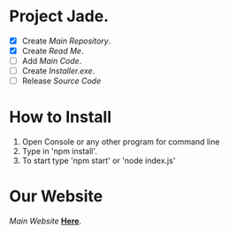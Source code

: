 # Project Jade.

- [x] Create *Main Repository*.
- [x] Create *Read Me*.
- [ ] Add *Main Code*.
- [ ] Create *Installer.exe*.
- [ ] Release *Source Code*

# How to Install

1) Open Console or any other program for command line
2) Type in 'npm install'.
3) To start type 'npm start' or 'node index.js'

# Our Website

*Main Website* [__Here__](http://project-jade.unaux.com/).
